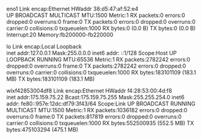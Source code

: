 eno1      Link encap:Ethernet  HWaddr 38:d5:47:af:52:e4  
          UP BROADCAST MULTICAST  MTU:1500  Metric:1
          RX packets:0 errors:0 dropped:0 overruns:0 frame:0
          TX packets:0 errors:0 dropped:0 overruns:0 carrier:0
          collisions:0 txqueuelen:1000 
          RX bytes:0 (0.0 B)  TX bytes:0 (0.0 B)
          Interrupt:20 Memory:fb200000-fb220000 

lo        Link encap:Local Loopback  
          inet addr:127.0.0.1  Mask:255.0.0.0
          inet6 addr: ::1/128 Scope:Host
          UP LOOPBACK RUNNING  MTU:65536  Metric:1
          RX packets:2782242 errors:0 dropped:0 overruns:0 frame:0
          TX packets:2782242 errors:0 dropped:0 overruns:0 carrier:0
          collisions:0 txqueuelen:1000 
          RX bytes:183101109 (183.1 MB)  TX bytes:183101109 (183.1 MB)

wlxf42853004df8 Link encap:Ethernet  HWaddr f4:28:53:00:4d:f8  
          inet addr:175.159.75.22  Bcast:175.159.75.255  Mask:255.255.254.0
          inet6 addr: fe80::957e:12dc:df79:3f43/64 Scope:Link
          UP BROADCAST RUNNING MULTICAST  MTU:1500  Metric:1
          RX packets:1036182 errors:0 dropped:0 overruns:0 frame:0
          TX packets:817819 errors:0 dropped:0 overruns:0 carrier:0
          collisions:0 txqueuelen:1000 
          RX bytes:552500935 (552.5 MB)  TX bytes:475103294 (475.1 MB)

